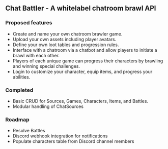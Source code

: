 ## Chat Battler - A whitelabel chatroom brawl API

### Proposed features

* Create and name your own chatroom brawler game.
* Upload your own assets including player avatars.
* Define your own loot tables and progression rules.
* Interface with a chatroom via a chatbot and allow players to initiate a brawl with each other.
* Players of each unique game can progress their characters by brawling and winning special challenges.
* Login to customize your character, equip items, and progress your abilities.

### Completed

* Basic CRUD for Sources, Games, Characters, Items, and Battles.
* Modular handling of ChatSources

### Roadmap

* Resolve Battles
* Discord webhook integration for notifications
* Populate characters table from Discord channel members

